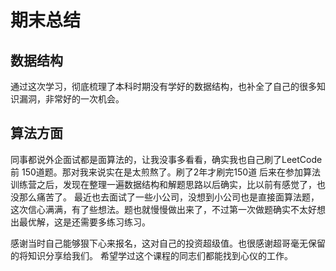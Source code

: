 # 期末总结
## 数据结构
 通过这次学习，彻底梳理了本科时期没有学好的数据结构，也补全了自己的很多知识漏洞，非常好的一次机会。
## 算法方面
 同事都说外企面试都是面算法的，让我没事多看看，确实我也自己刷了LeetCode 前 150道题。那对我来说实在是太煎熬了。刷了2年才刷完150道 
 后来在参加算法训练营之后，发现在整理一遍数据结构和解题思路以后确实，比以前有感觉了，也没那么痛苦了。
 最近也去面试了一些小公司，没想到小公司也是直接面算法题，这次信心满满，有了些想法。题也就慢慢做出来了，不过第一次做题确实不太好想出最优解，这是还需要多练习练习。
 
 感谢当时自己能够狠下心来报名，这对自己的投资超级值。也很感谢超哥毫无保留的将知识分享给我们。
 希望学过这个课程的同志们都能找到心仪的工作。